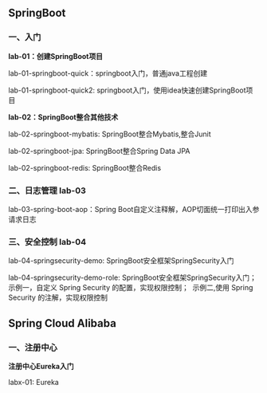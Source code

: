 ## SpringBoot

### 一、入门
**lab-01：创建SpringBoot项目**

lab-01-springboot-quick：springboot入门，普通java工程创建

lab-01-springboot-quick2: springboot入门，使用idea快速创建SpringBoot项目

**lab-02：SpringBoot整合其他技术**

lab-02-springboot-mybatis: SpringBoot整合Mybatis,整合Junit

lab-02-springboot-jpa: SpringBoot整合Spring Data JPA

lab-02-springboot-redis: SpringBoot整合Redis

### 二、日志管理 lab-03
lab-03-spring-boot-aop：Spring Boot自定义注释解，AOP切面统一打印出入参请求日志

### 三、安全控制 lab-04
lab-04-springsecurity-demo: SpringBoot安全框架SpringSecurity入门

lab-04-springsecurity-demo-role: SpringBoot安全框架SpringSecurity入门；
​		 示例一，自定义 Spring Security 的配置，实现权限控制；
​		 示例二,使用 Spring Security 的注解，实现权限控制



## Spring Cloud Alibaba

### 一、注册中心

**注册中心Eureka入门**

labx-01: Eureka
       

